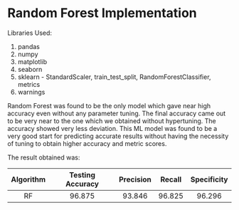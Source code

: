 # Random Forest Implementation

Libraries Used:
1. pandas
2. numpy
3. matplotlib
4. seaborn
5. sklearn - StandardScaler, train_test_split, RandomForestClassifier, metrics
6. warnings

Random Forest was found to be the only model which gave near high accuracy even without any parameter tuning. The final accuracy came out to be very near to the one which we obtained 
without hypertuning. The accuracy showed very less deviation. This ML model was found to be a very good start for predicting accurate results without having the necessity of 
tuning to obtain higher accuracy and metric scores.

The result obtained was:

| Algorithm      | Testing Accuracy | Precision      | Recall         | Specificity    |
|     :---:      |     :---:        |      :---:     |     :---:      |      :---:     | 
| RF             |     96.875       |        93.846  | 96.825         |     96.296     |  


